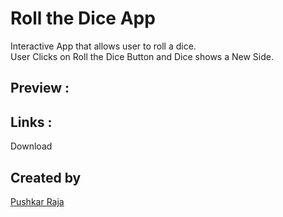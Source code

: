 # Roll the Dice App
Interactive App that allows user to roll a dice.</br>
User Clicks on Roll the Dice Button and Dice shows a New Side.

## Preview :

## Links :
Download </br>

## Created by
[Pushkar Raja](https://github.com/pushkarraja)
